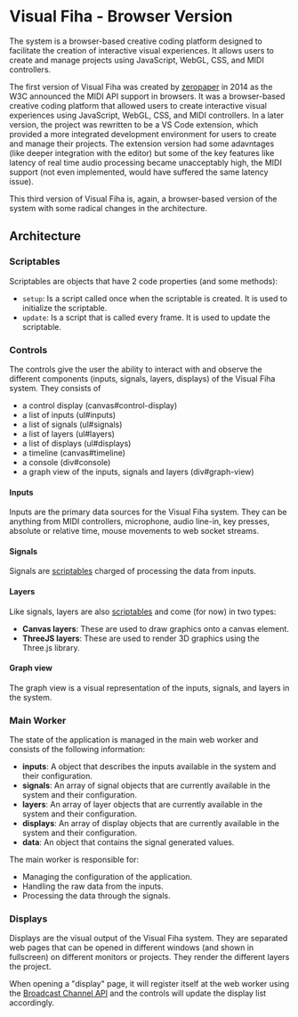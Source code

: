 # Visual Fiha - Browser Version

The system is a browser-based creative coding platform designed to facilitate the creation of interactive visual experiences.
It allows users to create and manage projects using JavaScript, WebGL, CSS, and MIDI controllers.

The first version of Visual Fiha was created by [zeropaper](https://github.com/zeropaper) in 2014 as the W3C announced the MIDI API support in browsers.
It was a browser-based creative coding platform that allowed users to create interactive visual experiences using JavaScript, WebGL, CSS, and MIDI controllers.
In a later version, the project was rewritten to be a VS Code extension, which provided a more integrated development environment for users to create and manage their projects.
The extension version had some adavntages (like deeper integration with the editor) but some of the key features like latency of real time audio processing became unacceptably high, the MIDI support (not even implemented, would have suffered the same latency issue).

This third version of Visual Fiha is, again, a browser-based version of the system with some radical changes in the architecture.

## Architecture

### Scriptables

Scriptables are objects that have 2 code properties (and some methods):
- `setup`: Is a script called once when the scriptable is created. It is used to initialize the scriptable.
- `update`: Is a script that is called every frame. It is used to update the scriptable.

### Controls

The controls give the user the ability to interact with and observe the different components (inputs, signals, layers, displays) of the Visual Fiha system.
They consists of
- a control display (canvas#control-display)
- a list of inputs (ul#inputs)
- a list of signals (ul#signals)
- a list of layers (ul#layers)
- a list of displays (ul#displays)
- a timeline (canvas#timeline)
- a console (div#console)
- a graph view of the inputs, signals and layers (div#graph-view)

#### Inputs

Inputs are the primary data sources for the Visual Fiha system.
They can be anything from MIDI controllers, microphone, audio line-in, key presses, absolute or relative time, mouse movements to web socket streams.

#### Signals

Signals are [scriptables](#scriptables) charged of processing the data from inputs.

#### Layers

Like signals, layers are also [scriptables](#scriptables) and come (for now) in two types:
- **Canvas layers**: These are used to draw graphics onto a canvas element.
- **ThreeJS layers**: These are used to render 3D graphics using the Three.js library.

#### Graph view

The graph view is a visual representation of the inputs, signals, and layers in the system.

### Main Worker

The state of the application is managed in the main web worker and consists of the following information:
- **inputs**: A object that describes the inputs available in the system and their configuration.
- **signals**: An array of signal objects that are currently available in the system and their configuration.
- **layers**: An array of layer objects that are currently available in the system and their configuration.
- **displays**: An array of display objects that are currently available in the system and their configuration.
- **data**: An object that contains the signal generated values.

The main worker is responsible for:
- Managing the configuration of the application.
- Handling the raw data from the inputs.
- Processing the data through the signals.

### Displays

Displays are the visual output of the Visual Fiha system.
They are separated web pages that can be opened in different windows (and shown in fullscreen) on different monitors or projects.
They render the different layers the project.

When opening a "display" page, it will register itself at the web worker using the [Broadcast Channel API](https://developer.mozilla.org/en-US/docs/Web/API/Broadcast_Channel_API) and the controls will update the display list accordingly.